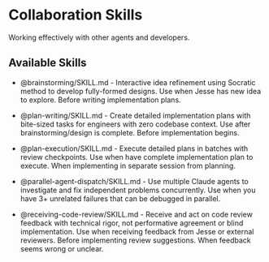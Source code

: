 # Collaboration Skills

Working effectively with other agents and developers.

## Available Skills

- @brainstorming/SKILL.md - Interactive idea refinement using Socratic method to develop fully-formed designs. Use when Jesse has new idea to explore. Before writing implementation plans.

- @plan-writing/SKILL.md - Create detailed implementation plans with bite-sized tasks for engineers with zero codebase context. Use after brainstorming/design is complete. Before implementation begins.

- @plan-execution/SKILL.md - Execute detailed plans in batches with review checkpoints. Use when have complete implementation plan to execute. When implementing in separate session from planning.

- @parallel-agent-dispatch/SKILL.md - Use multiple Claude agents to investigate and fix independent problems concurrently. Use when you have 3+ unrelated failures that can be debugged in parallel.

- @receiving-code-review/SKILL.md - Receive and act on code review feedback with technical rigor, not performative agreement or blind implementation. Use when receiving feedback from Jesse or external reviewers. Before implementing review suggestions. When feedback seems wrong or unclear.
